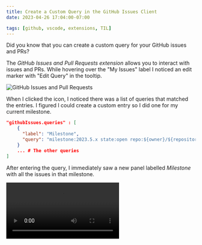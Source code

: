 ```yaml
---
title: Create a Custom Query in the GitHub Issues Client
date: 2023-04-26 17:04:00-07:00

tags: [github, vscode, extensions, TIL]
---
```


Did you know that you can create a custom query for your GitHub issues and PRs?

The _GitHub Issues and Pull Requests extension_ allows you to interact with issues and PRs. While hovering over the "My Issues" label I noticed an edit marker with "Edit Query" in the tooltip.

![GitHub Issues and Pull Requests](https://kjaymiller.azureedge.net/media/GitHub%20Issues%20and%20Pull%20Requests.png)

When I clicked the icon, I noticed there was a list of queries that matched the entries. I figured I could create a custom entry so I did one for my current milestone.

```json
"githubIssues.queries" : [
    {
      "label": "Milestone",
      "query": "milestone:2023.5.x state:open repo:${owner}/${repository} sort:created-desc"
    }
    ... # The other queries
]
```

After entering the query, I immediately saw a new panel labelled _Milestone_ with all the issues in that milestone.

<video style="max-width: 100%;" src="https://kjaymiller.azureedge.net/media/Enable%20Github%20Issues%20and%20Pull%20Requests.mp4" controls>Enabling Github Issues and Pull Requests</video>
